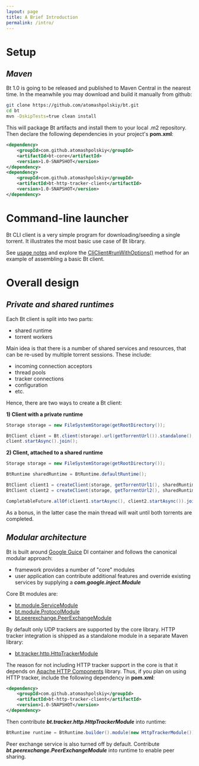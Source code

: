 ```yaml
---
layout: page
title: A Brief Introduction
permalink: /intro/
---
```


# **Setup**

## _**Maven**_

Bt 1.0 is going to be released and published to Maven Central in the nearest time. In the meanwhile you may download and build it manually from github:

```bash
git clone https://github.com/atomashpolskiy/bt.git
cd bt
mvn -DskipTests=true clean install
```

This will package Bt artifacts and install them to your local .m2 repository. Then declare the following dependencies in your project's **pom.xml**:

```xml
<dependency>
    <groupId>com.github.atomashpolskiy</groupId>
    <artifactId>bt-core</artifactId>
    <version>1.0-SNAPSHOT</version>
</dependency>
<dependency>
    <groupId>com.github.atomashpolskiy</groupId>
    <artifactId>bt-http-tracker-client</artifactId>
    <version>1.0-SNAPSHOT</version>
</dependency>
```

# **Command-line launcher**
 
Bt CLI client is a very simple program for downloading/seeding a single torrent. It illustrates the most basic use case of Bt library.

See [usage notes](https://github.com/atomashpolskiy/bt/tree/master/bt-cli) and explore the [CliClient#runWithOptions()](https://github.com/atomashpolskiy/bt/blob/master/bt-cli/src/main/java/bt/cli/CliClient.java) method for an example of assembling a basic Bt client.

# **Overall design**

## _**Private and shared runtimes**_

Each Bt client is split into two parts:

- shared runtime
- torrent workers

Main idea is that there is a number of shared services and resources, that can be re-used by multiple torrent sessions. These include:

- incoming connection acceptors
- thread pools
- tracker connections
- configuration
- etc.

Hence, there are two ways to create a Bt client:

**1) Client with a private runtime**

```java
Storage storage = new FileSystemStorage(getRootDirectory());

BtClient client = Bt.client(storage).url(getTorrentUrl()).standalone();
client.startAsync().join();
```

**2) Client, attached to a shared runtime**

```java
Storage storage = new FileSystemStorage(getRootDirectory());

BtRuntime sharedRuntime = BtRuntime.defaultRuntime();

BtClient client1 = createClient(storage, getTorrentUrl1(), sharedRuntime);
BtClient client2 = createClient(storage, getTorrentUrl2(), sharedRuntime);

CompletableFuture.allOf(client1.startAsync(), client2.startAsync()).join();
```

As a bonus, in the latter case the main thread will wait until both torrents are completed.

## _**Modular architecture**_

Bt is built around [Google Guice](https://github.com/google/guice) DI container and follows the canonical modular approach:

- framework provides a number of "core" modules
- user application can contribute additional features and override existing services by supplying a _**com.google.inject.Module**_

Core Bt modules are:

- [bt.module.ServiceModule](http://atomashpolskiy.github.io/bt/javadoc/latest/bt/module/ServiceModule.html)
- [bt.module.ProtocolModule](http://atomashpolskiy.github.io/bt/javadoc/latest/bt/module/ProtocolModule.html)
- [bt.peerexchange.PeerExchangeModule](http://atomashpolskiy.github.io/bt/javadoc/latest/bt/peerexchange/PeerExchangeModule.html)

By default only UDP trackers are supported by the core library. HTTP tracker integration is shipped as a standalone module in a separate Maven library:

- [bt.tracker.http.HttpTrackerModule](http://atomashpolskiy.github.io/bt/javadoc/latest/bt/tracker/http/HttpTrackerModule.html)

The reason for not including HTTP tracker support in the core is that it depends on [Apache HTTP Components](http://hc.apache.org/) library. Thus, if you plan on using HTTP tracker, include the following dependency in **pom.xml**:

```xml
<dependency>
    <groupId>com.github.atomashpolskiy</groupId>
    <artifactId>bt-http-tracker-client</artifactId>
    <version>1.0-SNAPSHOT</version>
</dependency>
```

Then contribute _**bt.tracker.http.HttpTrackerModule**_ into runtime:

```java
BtRuntime runtime = BtRuntime.builder().module(new HttpTrackerModule()).build();
```

Peer exchange service is also turned off by default. Contribute _**bt.peerexchange.PeerExchangeModule**_ into runtime to enable peer sharing.
